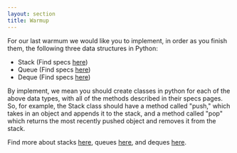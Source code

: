 ```yaml
---
layout: section
title: Warmup
---
```


For our last warmum we would like you to implement, in order as you finish them, the following three data structures in Python:

- Stack (Find specs [here](http://interactivepython.org/runestone/static/pythonds/BasicDS/TheStackAbstractDataType.html))
- Queue (Find specs [here](http://interactivepython.org/runestone/static/pythonds/BasicDS/TheQueueAbstractDataType.html))
- Deque (Find specs [here](http://interactivepython.org/runestone/static/pythonds/BasicDS/TheDequeAbstractDataType.html))

By implement, we mean you should create classes in python for each of the above data types, with all of the methods described in their specs pages. So, for example, the Stack class should have a method called "push," which takes in an object and appends it to the stack, and a method called "pop" which returns the most recently pushed object and removes it from the stack. 

Find more about stacks [here](http://interactivepython.org/runestone/static/pythonds/BasicDS/WhatisaStack.html), queues [here](http://interactivepython.org/runestone/static/pythonds/BasicDS/WhatIsaQueue.html), and deques [here](http://interactivepython.org/runestone/static/pythonds/BasicDS/WhatIsaDeque.html). 
